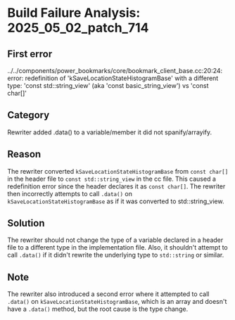 # Build Failure Analysis: 2025_05_02_patch_714

## First error

../../components/power_bookmarks/core/bookmark_client_base.cc:20:24: error: redefinition of 'kSaveLocationStateHistogramBase' with a different type: 'const std::string_view' (aka 'const basic_string_view<char>') vs 'const char[]'

## Category
Rewriter added .data() to a variable/member it did not spanify/arrayify.

## Reason
The rewriter converted `kSaveLocationStateHistogramBase` from `const char[]` in the header file to `const std::string_view` in the cc file. This caused a redefinition error since the header declares it as `const char[]`. The rewriter then incorrectly attempts to call `.data()` on `kSaveLocationStateHistogramBase` as if it was converted to std::string_view.

## Solution
The rewriter should not change the type of a variable declared in a header file to a different type in the implementation file. Also, it shouldn't attempt to call `.data()` if it didn't rewrite the underlying type to `std::string` or similar.

## Note
The rewriter also introduced a second error where it attempted to call `.data()` on `kSaveLocationStateHistogramBase`, which is an array and doesn't have a `.data()` method, but the root cause is the type change.